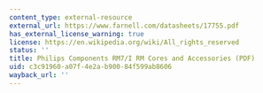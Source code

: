```yaml
---
content_type: external-resource
external_url: https://www.farnell.com/datasheets/17755.pdf
has_external_license_warning: true
license: https://en.wikipedia.org/wiki/All_rights_reserved
status: ''
title: Philips Components RM7/I RM Cores and Accessories (PDF)
uid: c3c91960-a07f-4e2a-b900-84f599ab8606
wayback_url: ''
---
```

